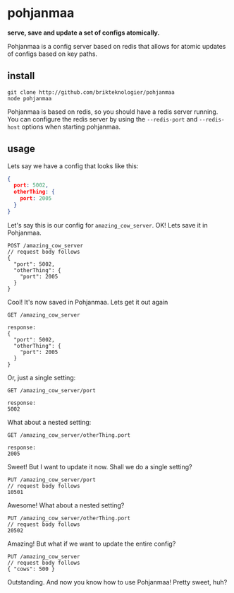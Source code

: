 # pohjanmaa

**serve, save and update a set of configs atomically.**

Pohjanmaa is a config server based on redis that allows for atomic updates of
configs based on key paths.

## install

```
git clone http://github.com/brikteknologier/pohjanmaa
node pohjanmaa
```

Pohjanmaa is based on redis, so you should have a redis server running. You can
configure the redis server by using the `--redis-port` and `--redis-host`
options when starting pohjanmaa.

## usage

Lets say we have a config that looks like this:

```json
{
  port: 5002,
  otherThing: {
    port: 2005
  }
}
```

Let's say this is our config for `amazing_cow_server`. OK! Lets save it in
Pohjanmaa.

```
POST /amazing_cow_server
// request body follows
{
  "port": 5002,
  "otherThing": {
    "port": 2005
  }
}
```

Cool! It's now saved in Pohjanmaa. Lets get it out again

```
GET /amazing_cow_server

response:
{
  "port": 5002,
  "otherThing": {
    "port": 2005
  }
}
```

Or, just a single setting:

```
GET /amazing_cow_server/port

response:
5002
```

What about a nested setting:

```
GET /amazing_cow_server/otherThing.port

response:
2005
```

Sweet! But I want to update it now. Shall we do a single setting?

```
PUT /amazing_cow_server/port
// request body follows
10501
```

Awesome! What about a nested setting?

```
PUT /amazing_cow_server/otherThing.port
// request body follows
20502
```

Amazing! But what if we want to update the entire config?

```
PUT /amazing_cow_server
// request body follows
{ "cows": 500 }
```

Outstanding. And now you know how to use Pohjanmaa! Pretty sweet, huh?
